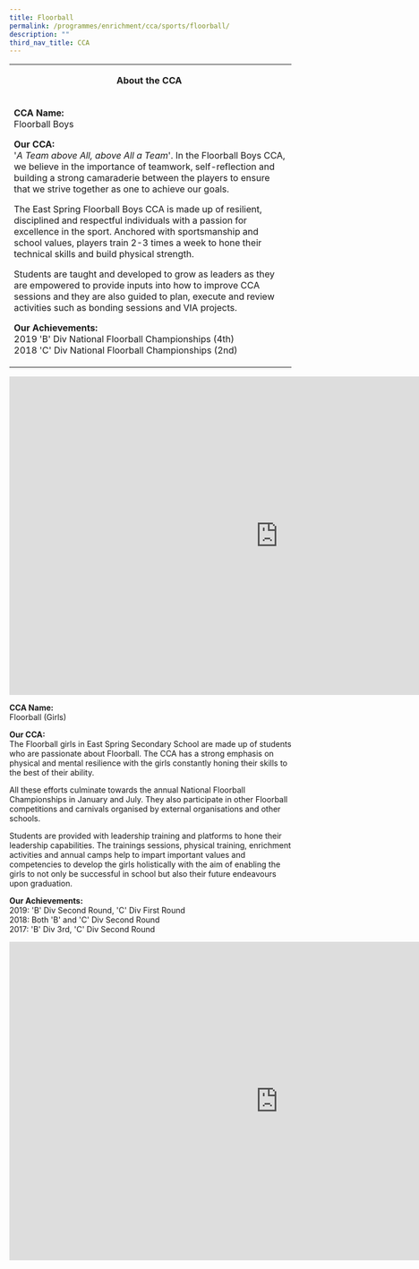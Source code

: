 ```yaml
---
title: Floorball
permalink: /programmes/enrichment/cca/sports/floorball/
description: ""
third_nav_title: CCA
---
```

<table>
<tbody>
<tr>
<td width="590">
<p style="text-align: center;"><strong>About the CCA&nbsp;</strong></p>
</td>
</tr>
<tr>
<td width="590">
<p><strong>CCA Name:<br></strong>Floorball Boys&nbsp;</p>
<p><strong>Our CCA:<br></strong>'<em>A Team above All, above All a Team</em>'. In the Floorball Boys CCA, we believe in the importance of teamwork, self-reflection and building a strong camaraderie between the players to ensure that we strive together as one to achieve our goals.&nbsp;</p>
<p>The East Spring Floorball Boys CCA is made up of resilient, disciplined and respectful individuals with a passion for excellence in the sport. Anchored with sportsmanship and school values, players train 2-3 times a week to hone their technical skills and build physical strength.&nbsp;</p>
<p>Students are taught and developed to grow as leaders as they are empowered to provide inputs into how to improve CCA sessions and they are also guided to plan, execute and review activities such as bonding sessions and VIA projects.</p>
<p><strong>Our Achievements:<br></strong>2019 'B' Div National Floorball Championships (4th)<br>2018 'C' Div National Floorball Championships (2nd)</p>
</td>
</tr>
</tbody>
</table>
<iframe src="https://docs.google.com/presentation/d/e/2PACX-1vTqC46GNKc-G79mA5zQhArWgTAtIQPlpT9-UbBaQ5Uj5hVS_FlIVyXjRWzg5SUpwurDVXm1g1LvejIG/embed?start=false&amp;loop=false&amp;delayms=10000" frameborder="0" width="960" height="569" allowfullscreen="true"></iframe>
<p><strong>CCA Name:<br></strong>Floorball (Girls)</p>
<p><strong>Our CCA:<br></strong>The Floorball girls in East Spring Secondary School are made up of students who are passionate about Floorball. The CCA has a strong emphasis on physical and mental resilience with the girls constantly honing their skills to the best of their ability.</p>
<p>All these efforts culminate towards the annual National Floorball Championships in January and July. They also participate in other Floorball competitions and carnivals organised by external organisations and other schools.&nbsp;</p>
<p>Students are provided with leadership training and platforms to hone their leadership capabilities. The trainings sessions, physical training, enrichment activities and annual camps help to impart important values and competencies to develop the girls holistically with the aim of enabling the girls to not only be successful in school but also their future endeavours upon graduation.</p>
<p><strong>Our Achievements:<br></strong>2019: 'B' Div Second Round, 'C' Div First Round<br>2018: Both 'B' and 'C' Div Second Round<br>2017: 'B' Div 3rd, 'C' Div Second Round</p>
<iframe src="https://docs.google.com/presentation/d/e/2PACX-1vS1eJjTqGPWsiZB7fQxrjAL11BvuSStfKEkBOdgBXienR35BClSMghfXKFSjZ1nyfe-qRS7t9wQlVVi/embed?start=false&amp;loop=false&amp;delayms=10000" frameborder="0" width="960" height="569" allowfullscreen="true"></iframe>